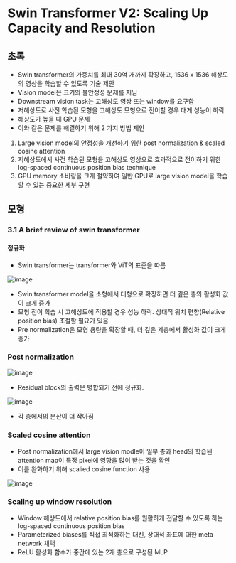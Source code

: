 # Swin Transformer V2: Scaling Up Capacity and Resolution

## 초록

- Swin transformer의 가중치를 최대 30억 개까지 확장하고, 1536 x 1536 해상도의 영상을 학습할 수 있도록 기술 제안
- Vision model은 크기의 불안정성 문제를 지님
- Downstream vision task는 고해상도 영상 또는 window를 요구함
- 저해상도로 사전 학습된 모형을 고해상도 모형으로 전이할 경우 대게 성능이 하락
- 해상도가 높을 때 GPU 문제
- 이와 같은 문제를 해결하기 위해 2 가지 방법 제안
1. Large vision model의 안정성을 개선하기 위한 post normalization & scaled cosine attention
2. 저해상도에서 사전 학습된 모형을 고해상도 영상으로 효과적으로 전이하기 위한 log-spaced continuous position bias technique
3. GPU memory 소비량을 크게 절약하여 일반 GPU로 large vision model을 학습할 수 있는 중요한 세부 구현

## 모형

### 3.1 A brief review of swin transformer

#### 정규화
- Swin transformer는 transformer와 ViT의 표준을 따름

![image](https://github.com/as9786/ComputerVision/assets/80622859/1e4a8a5c-403a-4c5d-a57c-3a2db1c97444)

- Swin transformer model을 소형에서 대형으로 확장하면 더 깊은 층의 활성화 값이 크게 증가
- 모형 전이 학습 시 고해상도에 적용할 경우 성능 하락. 상대적 위치 편향(Relative position bias) 조절할 필요가 있음
- Pre normalization은 모형 용량을 확장할 때, 더 깊은 계층에서 활성화 값이 크게 증가

### Post normalization

![image](https://github.com/as9786/ComputerVision/assets/80622859/1798592c-e19e-4cde-8bc2-b5e639264a65)

- Residual block의 출력은 병합되기 전에 정규화. 

![image](https://github.com/as9786/ComputerVision/assets/80622859/3a5b04c7-3213-48ca-8356-86c6f2fe7fe3)

- 각 층에서의 분산이 더 작아짐

### Scaled cosine attention
- Post normalization에서 large vision modle이 일부 층과 head의 학습된 attention map이 특정 pixel에 영향을 많이 받는 것을 확인
- 이를 완화하기 위해 scalied cosine function 사용

![image](https://github.com/as9786/ComputerVision/assets/80622859/510ddd3d-c956-42bc-b9d5-572ae0d480c3)

### Scaling up window resolution

- Window 해상도에서 relative position bias를 원활하게 전달할 수 있도록 하는 log-spaced continuous position bias
- Parameterized biases를 직접 최적화하는 대신, 상대적 좌표에 대한 meta network 채택
- ReLU 활성화 함수가 중간에 있는 2개 층으로 구성된 MLP

